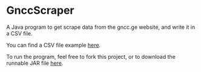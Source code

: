 GnccScraper
===========

A Java program to get scrape data from the gncc.ge website, and write it in a CSV file.

You can find a CSV file example <a href="https://www.dropbox.com/s/zm3ew2m1xxxsiw6/ListOfBroadcasters.csv">here</a>.

To run the program, feel free to fork this project, or to download the runnable JAR file <a href="https://www.dropbox.com/s/mqdkiwclvdbaitv/GnccScraper.jar">here</a>.
